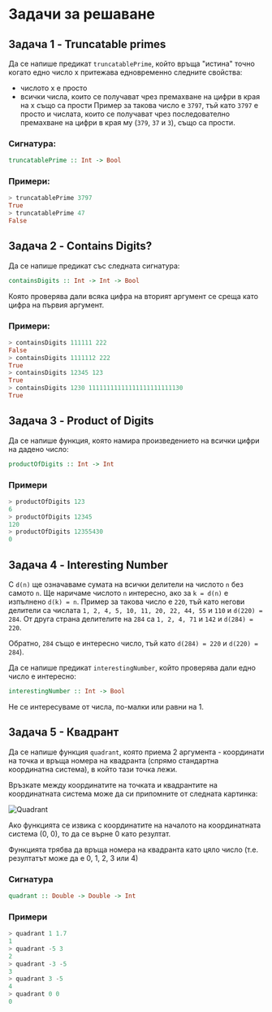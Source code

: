 # Задачи за решаване

## Задача 1 - Truncatable primes

Да се напише предикат `truncatablePrime`, който връща "истина" точно когато едно число х притежава едновременно следните свойства:

* числото х е просто
* всички числа, които се получават чрез премахване на цифри в края на х също са прости
Пример за такова число е `3797`, тъй като `3797` е просто и числата, които се получават чрез последователно премахване на цифри в края му (`379`, `37` и `3`), също са прости.

### Сигнатура:

```haskell
truncatablePrime :: Int -> Bool
```

### Примери:

```haskell
> truncatablePrime 3797
True
> truncatablePrime 47
False
```

## Задача 2 - Contains Digits?

Да се напише предикат със следната сигнатура:

```haskell
containsDigits :: Int -> Int -> Bool
```

Която проверява дали всяка цифра на вторият аргумент се среща като цифра на първия аргумент.

### Примери:

```haskell
> containsDigits 111111 222
False
> containsDigits 1111112 222
True
> containsDigits 12345 123
True
> containsDigits 1230 11111111111111111111111130
True
```

## Задача 3 - Product of Digits

Да се напише функция, която намира произведението на всички цифри на дадено число:

```haskell
productOfDigits :: Int -> Int
```

### Примери

```haskell
> productOfDigits 123
6
> productOfDigits 12345
120
> productOfDigits 12355430
0
```

## Задача 4 - Interesting Number

С `d(n)` ще означаваме сумата на всички делители на числото `n` без самото `n`. Ще наричаме числото `n` интересно, ако за `k = d(n)` е изпълнено `d(k) = n`. Пример за такова число е `220`, тъй като негови делители са числата `1, 2, 4, 5, 10, 11, 20, 22, 44, 55` и `110` и `d(220) = 284`. От друга страна делителите на `284` са `1, 2, 4, 71` и `142` и `d(284) = 220`.

Обратно, `284` също е интересно число, тъй като `d(284) = 220` и `d(220) = 284`).

Да се напише предикат `interestingNumber`, който проверява дали едно число е интересно:

```haskell
interestingNumber :: Int -> Bool
```

Не се интересуваме от числа, по-малки или равни на 1.

## Задача 5 - Квадрант

Да се напише функция `quadrant`, която приема 2 аргумента - координати на точка и връща номера на квадранта (спрямо стандартна координатна система), в който тази точка лежи.

Връзкате между координатите на точката и квадрантите на координатната система може да си припомните от следната картинка:

![Quadrant](http://ctle.hccs.edu/gcpass/PREPMath/lessonimages/rcsgif3.GIF "Quadrant")

Ако функцията се извика с координатите на началото на координатната система (0, 0), то да се върне 0 като резултат.

Функцията трябва да връща номера на квадранта като цяло число (т.е. резултатът може да е 0, 1, 2, 3 или 4)

### Сигнатура

```haskell
quadrant :: Double -> Double -> Int
```

### Примери

```haskell
> quadrant 1 1.7
1
> quadrant -5 3
2
> quadrant -3 -5
3
> quadrant 3 -5
4
> quadrant 0 0
0
```
